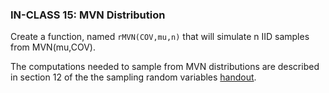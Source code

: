 ### IN-CLASS 15: MVN Distribution

Create a function, named `rMVN(COV,mu,n)` that will simulate n IID samples from MVN(mu,COV).

The computations needed to sample from MVN distributions are described in section 12 of the the sampling random variables [handout](https://github.com/gdlc/STAT_COMP/blob/master/HANDOUTS/SimulatingRandomVariables.pdf).



 

